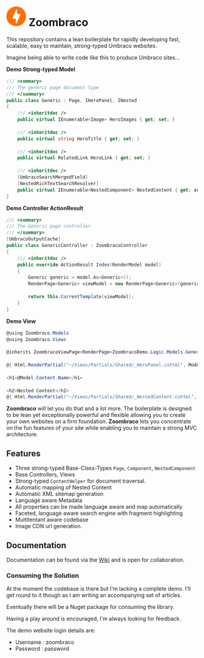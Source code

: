 # <img src="build/assets/logo/zoombraco-64.png" width="52" height="52"/> Zoombraco

This repository contains a lean boilerplate for rapidly developing fast, scalable, easy to maintain, strong-typed Umbraco websites. 

Imagine being able to write code like this to produce Umbraco sites...

**Demo Strong-typed Model**
``` csharp
/// <summary>
/// The generic page document type
/// </summary>
public class Generic : Page, IHeroPanel, INested
{
    /// <inheritdoc />
    public virtual IEnumerable<Image> HeroImages { get; set; }

    /// <inheritdoc />
    public virtual string HeroTitle { get; set; }

    /// <inheritdoc />
    public virtual RelatedLink HeroLink { get; set; }

    /// <inheritdoc />
    [UmbracoSearchMergedField]
    [NestedRichTextSearchResolver]
    public virtual IEnumerable<NestedComponent> NestedContent { get; set; }
}
```

**Demo Controller ActionResult**
``` csharp
/// <summary>
/// The Generic page controller
/// </summary>
[UmbracoOutputCache]
public class GenericController : ZoombracoController
{
    /// <inheritdoc />
    public override ActionResult Index(RenderModel model)
    {
        Generic generic = model.As<Generic>();
        RenderPage<Generic> viewModel = new RenderPage<Generic>(generic);

        return this.CurrentTemplate(viewModel);
    }
}
```

**Demo View**
``` csharp
@using Zoombraco.Models
@using Zoombraco.Views

@inherits ZoombracoViewPage<RenderPage<ZoombracoDemo.Logic.Models.Generic>>

@{ Html.RenderPartial("~/Views/Partials/Shared/_HeroPanel.cshtml", Model.Content);}

<h1>@Model.Content.Name</h1>

<h2>Nested Content</h2>
@{ Html.RenderPartial("~/Views/Partials/Shared/_NestedContent.cshtml", Model.Content);}
```

**Zoombraco** will let you do that and a lot more. The boilerplate is designed to be lean yet exceptionally powerful and flexible allowing you to create your own websites on a firm foundation. **Zoombraco** lets you concentrate on the fun features of your site while enabling you to maintain a strong MVC architecture.

## Features

 - Three strong-typed Base-Class-Types `Page`, `Component`, `NestedComponent`
 - Base Controllers, Views
 - Strong-typed `ContentHelper` for document traversal.
 - Automatic mapping of Nested Content
 - Automatic XML sitemap generation
 - Language aware Metadata
 - All properties can be made language aware and map automatically
 - Faceted, language aware search engine with fragment highlighting
 - Multitentant aware codebase
 - Image CDN url generation.

## Documentation

Documentation can be found via the [Wiki](https://github.com/JimBobSquarePants/Zoombraco/wiki) and is open for collaboration.

### Consuming the Solution

At the moment the codebase is there but I'm lacking a complete demo. I'll get round to it though as I am writing an accompanying set of articles.

Eventually there will be a Nuget package for consuming the library.

Having a play around is encouraged, I'm always looking for feedback.

The demo website login details are:
 - Username : zoombraco
 - Password : password
